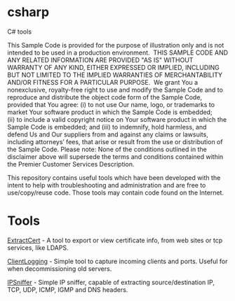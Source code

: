 # csharp
C# tools

This Sample Code is provided for the purpose of illustration only and is not intended to be used in a production environment.  THIS SAMPLE CODE AND ANY RELATED INFORMATION ARE PROVIDED "AS IS" WITHOUT WARRANTY OF ANY KIND, EITHER EXPRESSED OR IMPLIED, INCLUDING BUT NOT LIMITED TO THE IMPLIED WARRANTIES OF MERCHANTABILITY AND/OR FITNESS FOR A PARTICULAR PURPOSE.  We grant You a nonexclusive, royalty-free right to use and modify the Sample Code and to reproduce and distribute the object code form of the Sample Code, provided that You agree: (i) to not use Our name, logo, or trademarks to market Your software product in which the Sample Code is embedded; (ii) to include a valid copyright notice on Your software product in which the Sample Code is embedded; and (iii) to indemnify, hold harmless, and defend Us and Our suppliers from and against any claims or lawsuits, including attorneys’ fees, that arise or result from the use or distribution of the Sample Code.
Please note: None of the conditions outlined in the disclaimer above will supersede the terms and conditions contained within the Premier Customer Services Description.

This repository contains useful tools which have been developed with the intent to help with troubleshooting and administration and are free to use/copy/reuse code. Those tools may contain code found on the Internet.

# Tools
[ExtractCert](https://github.com/mvaferreira/csharp/releases) - A tool to export or view certificate info, from web sites or tcp services, like LDAPS.

[ClientLogging](https://github.com/mvaferreira/csharp/releases) - Simple tool to capture incoming clients and ports. Useful for when decommissioning old servers.

[IPSniffer](https://github.com/mvaferreira/csharp/tree/master/IPSniffer/IPSniffer/bin/x64/Release) - Simple IP sniffer, capable of extracting source/destination IP, TCP, UDP, ICMP, IGMP and DNS headers.